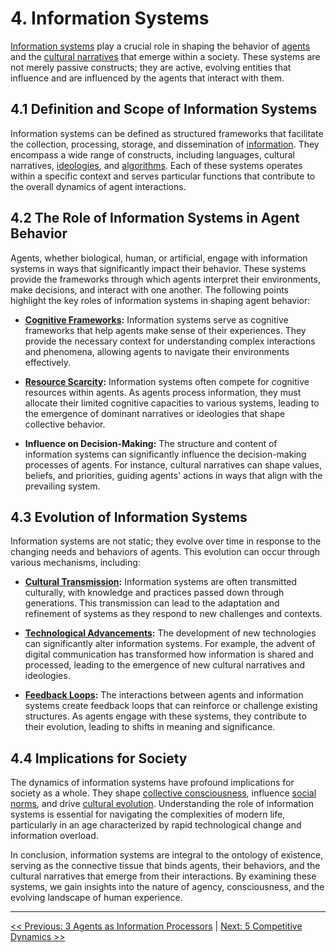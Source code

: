 # **4. Information Systems**

[Information systems](glossary.md#information-systems) play a crucial role in shaping the behavior of [agents](glossary.md#agent) and the [cultural narratives](glossary.md#cultural-narratives) that emerge within a society. These systems are not merely passive constructs; they are active, evolving entities that influence and are influenced by the agents that interact with them. 

## **4.1 Definition and Scope of Information Systems**

Information systems can be defined as structured frameworks that facilitate the collection, processing, storage, and dissemination of [information](glossary.md#information). They encompass a wide range of constructs, including languages, cultural narratives, [ideologies](glossary.md#ideologies), and [algorithms](glossary.md#algorithms). Each of these systems operates within a specific context and serves particular functions that contribute to the overall dynamics of agent interactions.

## **4.2 The Role of Information Systems in Agent Behavior**

Agents, whether biological, human, or artificial, engage with information systems in ways that significantly impact their behavior. These systems provide the frameworks through which agents interpret their environments, make decisions, and interact with one another. The following points highlight the key roles of information systems in shaping agent behavior:

- **[Cognitive Frameworks](glossary.md#cognitive-frameworks):** Information systems serve as cognitive frameworks that help agents make sense of their experiences. They provide the necessary context for understanding complex interactions and phenomena, allowing agents to navigate their environments effectively.

- **[Resource Scarcity](glossary.md#resource-scarcity):** Information systems often compete for cognitive resources within agents. As agents process information, they must allocate their limited cognitive capacities to various systems, leading to the emergence of dominant narratives or ideologies that shape collective behavior.

- **Influence on Decision-Making:** The structure and content of information systems can significantly influence the decision-making processes of agents. For instance, cultural narratives can shape values, beliefs, and priorities, guiding agents' actions in ways that align with the prevailing system.

## **4.3 Evolution of Information Systems**

Information systems are not static; they evolve over time in response to the changing needs and behaviors of agents. This evolution can occur through various mechanisms, including:

- **[Cultural Transmission](glossary.md#cultural-transmission):** Information systems are often transmitted culturally, with knowledge and practices passed down through generations. This transmission can lead to the adaptation and refinement of systems as they respond to new challenges and contexts.

- **[Technological Advancements](glossary.md#technological-advancements):** The development of new technologies can significantly alter information systems. For example, the advent of digital communication has transformed how information is shared and processed, leading to the emergence of new cultural narratives and ideologies.

- **[Feedback Loops](glossary.md#feedback-loops):** The interactions between agents and information systems create feedback loops that can reinforce or challenge existing structures. As agents engage with these systems, they contribute to their evolution, leading to shifts in meaning and significance.

## **4.4 Implications for Society**

The dynamics of information systems have profound implications for society as a whole. They shape [collective consciousness](glossary.md#collective-consciousness), influence [social norms](glossary.md#social-norms), and drive [cultural evolution](glossary.md#cultural-evolution). Understanding the role of information systems is essential for navigating the complexities of modern life, particularly in an age characterized by rapid technological change and information overload.

In conclusion, information systems are integral to the ontology of existence, serving as the connective tissue that binds agents, their behaviors, and the cultural narratives that emerge from their interactions. By examining these systems, we gain insights into the nature of agency, consciousness, and the evolving landscape of human experience.

---

[<< Previous: 3 Agents as Information Processors](3-agents-as-information-processors.md) | [Next: 5 Competitive Dynamics >>](5-competitive-dynamics.md)